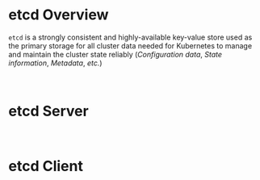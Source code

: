 # etcd Overview

`etcd` is a strongly consistent and highly-available key-value store used as the primary storage for all cluster data needed for Kubernetes to manage and maintain the cluster state reliably (*Configuration data*, *State information*, *Metadata*, *etc.*)

<br>

# etcd Server

<br>

# etcd Client